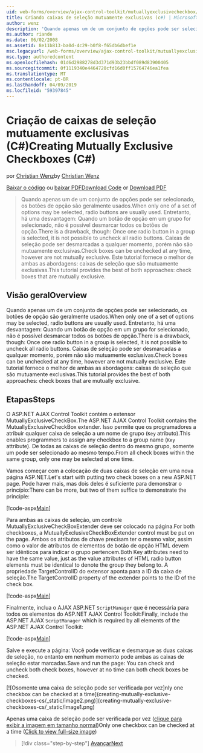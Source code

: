```yaml
---
uid: web-forms/overview/ajax-control-toolkit/mutuallyexclusivecheckbox/creating-mutually-exclusive-checkboxes-cs
title: Criando caixas de seleção mutuamente exclusivas (c#) | Microsoft Docs
author: wenz
description: 'Quando apenas um de um conjunto de opções pode ser selecionado, os botões de opção são geralmente usados. Entretanto, há uma desvantagem: Uma vez um botão de opção em um grupo é selecionado,...'
ms.author: riande
ms.date: 06/02/2008
ms.assetid: 8e11b813-ba0d-4c29-b0f8-f65db6dbef1e
msc.legacyurl: /web-forms/overview/ajax-control-toolkit/mutuallyexclusivecheckbox/creating-mutually-exclusive-checkboxes-cs
msc.type: authoredcontent
ms.openlocfilehash: 01d6d2988278d3d371d93b23bbdf089d83900405
ms.sourcegitcommit: 0f1119340e4464720cfd16d0ff15764746ea1fea
ms.translationtype: MT
ms.contentlocale: pt-BR
ms.lasthandoff: 04/09/2019
ms.locfileid: "59397845"
---
```

# <a name="creating-mutually-exclusive-checkboxes-c"></a><span data-ttu-id="3bab4-104">Criação de caixas de seleção mutuamente exclusivas (C#)</span><span class="sxs-lookup"><span data-stu-id="3bab4-104">Creating Mutually Exclusive Checkboxes (C#)</span></span>

<span data-ttu-id="3bab4-105">por [Christian Wenz](https://github.com/wenz)</span><span class="sxs-lookup"><span data-stu-id="3bab4-105">by [Christian Wenz](https://github.com/wenz)</span></span>

<span data-ttu-id="3bab4-106">[Baixar o código](http://download.microsoft.com/download/9/3/f/93f8daea-bebd-4821-833b-95205389c7d0/MutuallyExclusiveCheckBox0.cs.zip) ou [baixar PDF](http://download.microsoft.com/download/b/6/a/b6ae89ee-df69-4c87-9bfb-ad1eb2b23373/mutuallyexclusivecheckbox0CS.pdf)</span><span class="sxs-lookup"><span data-stu-id="3bab4-106">[Download Code](http://download.microsoft.com/download/9/3/f/93f8daea-bebd-4821-833b-95205389c7d0/MutuallyExclusiveCheckBox0.cs.zip) or [Download PDF](http://download.microsoft.com/download/b/6/a/b6ae89ee-df69-4c87-9bfb-ad1eb2b23373/mutuallyexclusivecheckbox0CS.pdf)</span></span>

> <span data-ttu-id="3bab4-107">Quando apenas um de um conjunto de opções pode ser selecionado, os botões de opção são geralmente usados.</span><span class="sxs-lookup"><span data-stu-id="3bab4-107">When only one of a set of options may be selected, radio buttons are usually used.</span></span> <span data-ttu-id="3bab4-108">Entretanto, há uma desvantagem: Quando um botão de opção em um grupo for selecionado, não é possível desmarcar todos os botões de opção.</span><span class="sxs-lookup"><span data-stu-id="3bab4-108">There is a drawback, though: Once one radio button in a group is selected, it is not possible to uncheck all radio buttons.</span></span> <span data-ttu-id="3bab4-109">Caixas de seleção pode ser desmarcadas a qualquer momento, porém não são mutuamente exclusivas.</span><span class="sxs-lookup"><span data-stu-id="3bab4-109">Check boxes can be unchecked at any time, however are not mutually exclusive.</span></span> <span data-ttu-id="3bab4-110">Este tutorial fornece o melhor de ambas as abordagens: caixas de seleção que são mutuamente exclusivas.</span><span class="sxs-lookup"><span data-stu-id="3bab4-110">This tutorial provides the best of both approaches: check boxes that are mutually exclusive.</span></span>


## <a name="overview"></a><span data-ttu-id="3bab4-111">Visão geral</span><span class="sxs-lookup"><span data-stu-id="3bab4-111">Overview</span></span>

<span data-ttu-id="3bab4-112">Quando apenas um de um conjunto de opções pode ser selecionado, os botões de opção são geralmente usados.</span><span class="sxs-lookup"><span data-stu-id="3bab4-112">When only one of a set of options may be selected, radio buttons are usually used.</span></span> <span data-ttu-id="3bab4-113">Entretanto, há uma desvantagem: Quando um botão de opção em um grupo for selecionado, não é possível desmarcar todos os botões de opção.</span><span class="sxs-lookup"><span data-stu-id="3bab4-113">There is a drawback, though: Once one radio button in a group is selected, it is not possible to uncheck all radio buttons.</span></span> <span data-ttu-id="3bab4-114">Caixas de seleção pode ser desmarcadas a qualquer momento, porém não são mutuamente exclusivas.</span><span class="sxs-lookup"><span data-stu-id="3bab4-114">Check boxes can be unchecked at any time, however are not mutually exclusive.</span></span> <span data-ttu-id="3bab4-115">Este tutorial fornece o melhor de ambas as abordagens: caixas de seleção que são mutuamente exclusivas.</span><span class="sxs-lookup"><span data-stu-id="3bab4-115">This tutorial provides the best of both approaches: check boxes that are mutually exclusive.</span></span>

## <a name="steps"></a><span data-ttu-id="3bab4-116">Etapas</span><span class="sxs-lookup"><span data-stu-id="3bab4-116">Steps</span></span>

<span data-ttu-id="3bab4-117">O ASP.NET AJAX Control Toolkit contém o extensor MutuallyExclusiveCheckBox.</span><span class="sxs-lookup"><span data-stu-id="3bab4-117">The ASP.NET AJAX Control Toolkit contains the MutuallyExclusiveCheckBox extender.</span></span> <span data-ttu-id="3bab4-118">Isso permite que os programadores a atribuir qualquer caixa de seleção a um nome de grupo (`Key` atributo).</span><span class="sxs-lookup"><span data-stu-id="3bab4-118">This enables programmers to assign any checkbox to a group name (`Key` attribute).</span></span> <span data-ttu-id="3bab4-119">De todas as caixas de seleção dentro do mesmo grupo, somente um pode ser selecionado ao mesmo tempo.</span><span class="sxs-lookup"><span data-stu-id="3bab4-119">From all check boxes within the same group, only one may be selected at one time.</span></span>

<span data-ttu-id="3bab4-120">Vamos começar com a colocação de duas caixas de seleção em uma nova página ASP.NET.</span><span class="sxs-lookup"><span data-stu-id="3bab4-120">Let's start with putting two check boxes on a new ASP.NET page.</span></span> <span data-ttu-id="3bab4-121">Pode haver mais, mas dois deles é suficiente para demonstrar o princípio:</span><span class="sxs-lookup"><span data-stu-id="3bab4-121">There can be more, but two of them suffice to demonstrate the principle:</span></span>

[!code-aspx[Main](creating-mutually-exclusive-checkboxes-cs/samples/sample1.aspx)]

<span data-ttu-id="3bab4-122">Para ambas as caixas de seleção, um controle MutuallyExclusiveCheckBoxExtender deve ser colocado na página.</span><span class="sxs-lookup"><span data-stu-id="3bab4-122">For both checkboxes, a MutuallyExclusiveCheckBoxExtender control must be put on the page.</span></span> <span data-ttu-id="3bab4-123">Ambos os atributos de chave precisam ter o mesmo valor, assim como o valor de atributos de elementos de botão de opção HTML devem ser idênticos para indicar o grupo pertencem.</span><span class="sxs-lookup"><span data-stu-id="3bab4-123">Both Key attributes need to have the same value, just as the value attributes of HTML radio button elements must be identical to denote the group they belong to.</span></span> <span data-ttu-id="3bab4-124">A propriedade TargetControlID do extensor aponta para a ID da caixa de seleção.</span><span class="sxs-lookup"><span data-stu-id="3bab4-124">The TargetControlID property of the extender points to the ID of the check box.</span></span>

[!code-aspx[Main](creating-mutually-exclusive-checkboxes-cs/samples/sample2.aspx)]

<span data-ttu-id="3bab4-125">Finalmente, inclua o AJAX ASP.NET `ScriptManager` que é necessária para todos os elementos do ASP.NET AJAX Control Toolkit:</span><span class="sxs-lookup"><span data-stu-id="3bab4-125">Finally, include the ASP.NET AJAX `ScriptManager` which is required by all elements of the ASP.NET AJAX Control Toolkit:</span></span>

[!code-aspx[Main](creating-mutually-exclusive-checkboxes-cs/samples/sample3.aspx)]

<span data-ttu-id="3bab4-126">Salve e execute a página: Você pode verificar e desmarque as duas caixas de seleção, no entanto em nenhum momento pode ambas as caixas de seleção estar marcadas.</span><span class="sxs-lookup"><span data-stu-id="3bab4-126">Save and run the page: You can check and uncheck both check boxes, however at no time can both check boxes be checked.</span></span>


[![O<span data-ttu-id="3bab4-127">somente uma caixa de seleção pode ser verificada por vez]</span><span class="sxs-lookup"><span data-stu-id="3bab4-127">nly one checkbox can be checked at a time]</span></span>(creating-mutually-exclusive-checkboxes-cs/_static/image2.png)](creating-mutually-exclusive-checkboxes-cs/_static/image1.png)

<span data-ttu-id="3bab4-128">Apenas uma caixa de seleção pode ser verificada por vez ([clique para exibir a imagem em tamanho normal](creating-mutually-exclusive-checkboxes-cs/_static/image3.png))</span><span class="sxs-lookup"><span data-stu-id="3bab4-128">Only one checkbox can be checked at a time ([Click to view full-size image](creating-mutually-exclusive-checkboxes-cs/_static/image3.png))</span></span>

> [!div class="step-by-step"]
> [<span data-ttu-id="3bab4-129">Avançar</span><span class="sxs-lookup"><span data-stu-id="3bab4-129">Next</span></span>](creating-mutually-exclusive-checkboxes-vb.md)
